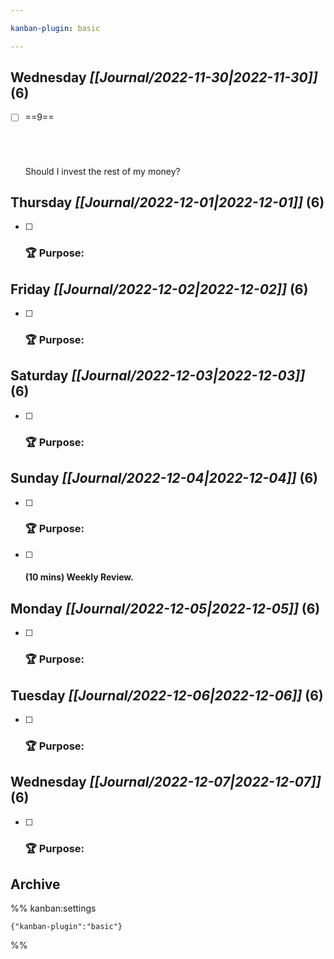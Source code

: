 ```yaml
---

kanban-plugin: basic

---
```


## **Wednesday** *[[Journal/2022-11-30|2022-11-30]]* (6)

- [ ] ==9==<br><br><br><br><br>Should I invest the rest of my money?


## **Thursday** *[[Journal/2022-12-01|2022-12-01]]* (6)

- [ ] ### **🏆 Purpose**:


## **Friday** *[[Journal/2022-12-02|2022-12-02]]* (6)

- [ ] ### **🏆 Purpose**:


## **Saturday** *[[Journal/2022-12-03|2022-12-03]]* (6)

- [ ] ### **🏆 Purpose**:


## **Sunday** *[[Journal/2022-12-04|2022-12-04]]* (6)

- [ ] ### **🏆 Purpose**:
- [ ] #### **(10 mins)** Weekly Review.


## **Monday** *[[Journal/2022-12-05|2022-12-05]]* (6)

- [ ] ### **🏆 Purpose**:


## **Tuesday** *[[Journal/2022-12-06|2022-12-06]]* (6)

- [ ] ### **🏆 Purpose**:


## **Wednesday** *[[Journal/2022-12-07|2022-12-07]]* (6)

- [ ] ### **🏆 Purpose**:


## Archive





%% kanban:settings
```
{"kanban-plugin":"basic"}
```
%%